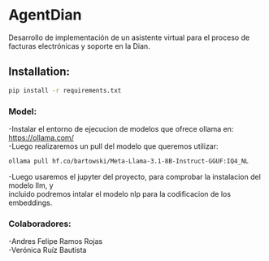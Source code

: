 # AgentDian
Desarrollo de implementación de un asistente virtual para el proceso de facturas electrónicas y soporte en la Dian.
## Installation:
```bash
pip install -r requirements.txt
```
### Model:
-Instalar el entorno de ejecucion de modelos que ofrece ollama en: https://ollama.com/ <br>
-Luego realizaremos un pull del modelo que queremos utilizar:
```bash
ollama pull hf.co/bartowski/Meta-Llama-3.1-8B-Instruct-GGUF:IQ4_NL
```
-Luego usaremos el jupyter del proyecto, para comprobar la instalacion del modelo llm, y <br>
incluido podremos intalar el modelo nlp para la codificacion de los embeddings.

### Colaboradores:

-Andres Felipe Ramos Rojas <br>
-Verónica Ruíz Bautista
